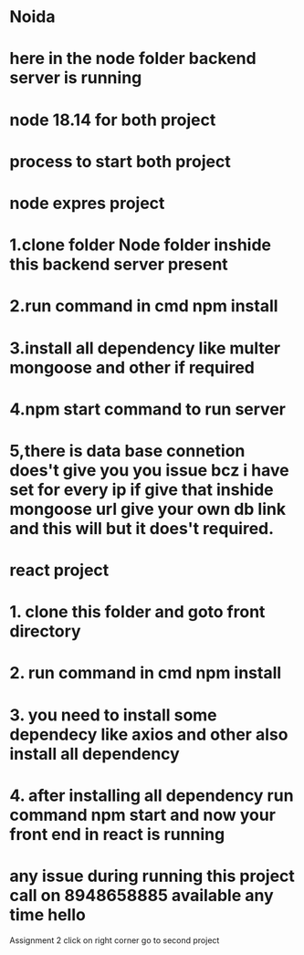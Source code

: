 # Noida
# here in the node folder backend server is running
# node 18.14 for both project
# process to start both project

# node expres project
# 1.clone folder Node folder inshide this backend server present
# 2.run command in cmd npm install
# 3.install all dependency like multer mongoose and other if required 
# 4.npm start command to run server
# 5,there is data base connetion does't give you you issue bcz i have set for every ip if give that inshide mongoose url give your own db link and this will but it does't required.


# react project
# 1. clone this folder and goto front directory
# 2. run command in cmd npm install
# 3. you need to install some dependecy like axios and other also install all dependency
# 4. after installing all dependency run command npm start and now your front end in react is running


# any issue during running this project call on 8948658885 available any time hello



Assignment 2 
click on right corner go to second project
